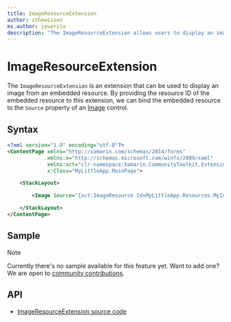 ```yaml
---
title: ImageResourceExtension
author: sthewissen
ms.author: joverslu
description: "The ImageResourceExtension allows users to display an image from an embedded resource."
---
```


# ImageResourceExtension
The `ImageResourceExtension` is an extension that can be used to display an image from an embedded resource. By providing the resource ID of the embedded resource to this extension, we can bind the embedded resource to the `Source` property of an [Image](/xamarin/xamarin-forms/user-interface/images) control.

## Syntax

```xml
<?xml version="1.0" encoding="utf-8"?>
<ContentPage xmlns="http://xamarin.com/schemas/2014/forms"
             xmlns:x="http://schemas.microsoft.com/winfx/2009/xaml"
             xmlns:xct="clr-namespace:Xamarin.CommunityToolkit.Extensions;assembly=Xamarin.CommunityToolkit"
             x:Class="MyLittleApp.MainPage">

    <StackLayout>

        <Image Source="{xct:ImageResource Id=MyLittleApp.Resources.MyImage}" />

    </StackLayout>
</ContentPage>
```

## Sample

> [!NOTE]
>  Currently there's no sample available for this feature yet. Want to add one? We are open to [community contributions](https://github.com/xamarin/XamarinCommunityToolkit).

<!-- [ImageResourceExtension sample page Source](https://github.com/xamarin/XamarinCommunityToolkit)

You can see this in action in the [Xamarin Community Toolkit Sample App](https://github.com/xamarin/XamarinCommunityToolkit). -->

## API

* [ImageResourceExtension source code](https://github.com/xamarin/XamarinCommunityToolkit/blob/main/XamarinCommunityToolkit/Extensions/ImageResourceExtension.shared.cs)